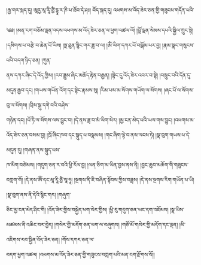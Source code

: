 ﻿  
།རྒྱ་གར་སྐད་དུ། ཨཱརྱ་མཱ་རཱི་ཙྱཻ་དྷཱ་ར་ཎི་པ་ཐོབ་དེ་ཤཿ། བོད་སྐད་དུ། འཕགས་མ་འོད་ཟེར་ཅན་གྱི་གཟུངས་གདོན་པའི་  
  
༄༅། །མན་ངག་བཅོམ་ལྡན་འདས་འཕགས་མ་འོད་ཟེར་ཅན་ལ་ཕྱག་འཚལ་ལོ། །བློ་ལྡན་སེམས་དཔའི་སྐྱིལ་ཀྲུང་སྟེ། །དམིགས་པ་བརྩེ་བ་ཆེན་པོ་ཡིས། །སྔ་ཐུན་སྙིང་གར་ཟླ་བ་ལ། །ཨོཾ་ཡིག་དཀར་པོ་བསྒོམ་པར་བྱ། །རྣམ་སྣང་གསུངས་པའི་བདག་ཉིད་ཅན། །ཀུན་  
ནས་དཀར་ཞིང་དེ་འོད་ཀྱིས། །རབ་ཟླུམ་ཞིང་མཆོད་རྟེན་བརྒྱན། །སྟེང་དུ་འོད་ཟེར་འབར་བ་སྟེ། །བསྲུང་བའི་དོན་དུ་མདུན་རྒྱབ་དང། །གཡས་གཡོན་འོག་དང་སྟེང་རྣམས་སུ། །རིམ་པས་མ་སོགས་གཡོག་ལ་སོགས། །ཞང་པོ་ལ་སོགས་བུ་ལ་སོགས། །བྲིས་སྐུ་དགེ་བའི་བཤེས་  
གཉེན་དང། །པོ་ཏི་ལ་སོགས་ལས་བྱུང་བ། །དེ་ནས་ཟླ་བ་མཾ་ཡིག་སེར། །མྱ་ངན་མེད་པའི་ཡལ་གས་བྱུང། །འཕགས་མ་འོད་ཟེར་ཅན་བསམ་བྱ། །ཁྲོ་ཞིང་ཁབ་དང་སྐུད་པ་བསྣམས། །གང་ཞིག་ལྟེ་བ་ནས་ལངས་ཏེ། །སྣ་བུག་གཡས་པ་དེ་མདུན་དུ། །གཞན་ནས་སྐུད་པས་  
ཁ་མིག་བཙེམས། །གདུག་ཅན་ར་བའི་ཕྱི་རོལ་བྱ། །ལན་ཅིག་མ་ཡིན་བྱས་ནས་ནི། །བྱང་ཆུབ་མཆོག་གི་གཟུངས་བཀླག་གོ། །དེ་ནས་ཨོཾ་དང་མཱ་རཱི་ཙྱཻ་སཱ་ཧཱ། །སྔགས་ནི་ཇི་བཞིན་སྟོབས་ཀྱིས་བཟླས། །དེ་ནས་སྔགས་རིག་གཡོན་པ་ཡི། །སྣ་བུག་ནས་ནི་དེའི་སྙིང་གར། །གཞུག་  
ཅིང་མྱ་ངན་མེད་ཤིང་གི། །འོད་ཟེར་གྱིས་བསྐྱེད་ཕག་སེར་གྱིས། །ཕྱི་རུ་གདུག་ཅན་ཡང་དག་འཇོམས། །སྣ་ཡིས་མཚམས་ནི་འཆིང་བར་བྱེད། །གསེར་གྱི་མདོག་ཅན་ཕག་ལ་བཞུགས། །གཙོ་མོ་གསེར་གྱི་མདོག་དང་ལྡན། །མི་འཇིགས་རབ་སྦྱིན་འོད་ཟེར་ཅན། །གོས་དཀར་ཅན་ལ་  
བདག་ཕྱག་འཚལ། །འཕགས་མ་འོད་ཟེར་ཅན་གྱི་གཟུངས་བཀླག་པའི་མན་ངག་རྫོགས་སོ།།  
  
  
